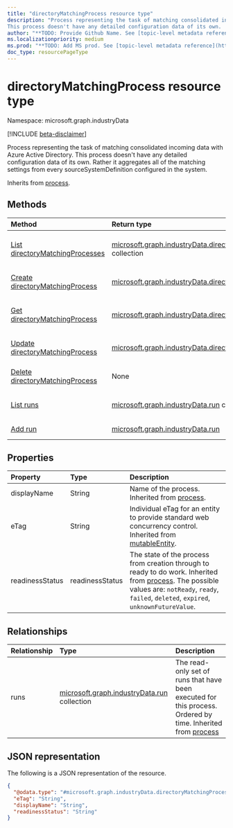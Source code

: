```yaml
---
title: "directoryMatchingProcess resource type"
description: "Process representing the task of matching consolidated incoming data with Azure Active Directory.
This process doesn't have any detailed configuration data of its own.  Rather it aggregates all of the matching settings from every sourceSystemDefinition configured in the system."
author: "**TODO: Provide Github Name. See [topic-level metadata reference](https://msgo.azurewebsites.net/add/document/guidelines/metadata.html#topic-level-metadata)**"
ms.localizationpriority: medium
ms.prod: "**TODO: Add MS prod. See [topic-level metadata reference](https://msgo.azurewebsites.net/add/document/guidelines/metadata.html#topic-level-metadata)**"
doc_type: resourcePageType
---
```


# directoryMatchingProcess resource type

Namespace: microsoft.graph.industryData

[!INCLUDE [beta-disclaimer](../../includes/beta-disclaimer.md)]

Process representing the task of matching consolidated incoming data with Azure Active Directory.
This process doesn't have any detailed configuration data of its own.  Rather it aggregates all of the matching settings from every sourceSystemDefinition configured in the system.


Inherits from [process](../resources/industrydata-process.md).

## Methods
|Method|Return type|Description|
|:---|:---|:---|
|[List directoryMatchingProcesses](../api/industrydata-directorymatchingprocess-list.md)|[microsoft.graph.industryData.directoryMatchingProcess](../resources/industrydata-directorymatchingprocess.md) collection|Get a list of the [directoryMatchingProcess](../resources/industrydata-directorymatchingprocess.md) objects and their properties.|
|[Create directoryMatchingProcess](../api/industrydata-industrydatahub-post-directorymatchingprocess.md)|[microsoft.graph.industryData.directoryMatchingProcess](../resources/industrydata-directorymatchingprocess.md)|Create a new [directoryMatchingProcess](../resources/industrydata-directorymatchingprocess.md) object.|
|[Get directoryMatchingProcess](../api/industrydata-directorymatchingprocess-get.md)|[microsoft.graph.industryData.directoryMatchingProcess](../resources/industrydata-directorymatchingprocess.md)|Read the properties and relationships of a [directoryMatchingProcess](../resources/industrydata-directorymatchingprocess.md) object.|
|[Update directoryMatchingProcess](../api/industrydata-directorymatchingprocess-update.md)|[microsoft.graph.industryData.directoryMatchingProcess](../resources/industrydata-directorymatchingprocess.md)|Update the properties of a [directoryMatchingProcess](../resources/industrydata-directorymatchingprocess.md) object.|
|[Delete directoryMatchingProcess](../api/industrydata-directorymatchingprocess-delete.md)|None|Deletes a [directoryMatchingProcess](../resources/industrydata-directorymatchingprocess.md) object.|
|[List runs](../api/industrydata-directorymatchingprocess-list-runs.md)|[microsoft.graph.industryData.run](../resources/industrydata-run.md) collection|Get the run resources from the runs navigation property.|
|[Add run](../api/industrydata-directorymatchingprocess-post-runs.md)|[microsoft.graph.industryData.run](../resources/industrydata-run.md)|Add runs by posting to the runs collection.|

## Properties
|Property|Type|Description|
|:---|:---|:---|
|displayName|String|Name of the process. Inherited from [process](../resources/industrydata-process.md).|
|eTag|String|Individual eTag for an entity to provide standard web concurrency control. Inherited from [mutableEntity](../resources/industrydata-mutableentity.md).|
|readinessStatus|readinessStatus|The state of the process from creation through to ready to do work. Inherited from [process](../resources/industrydata-process.md). The possible values are: `notReady`, `ready`, `failed`, `deleted`, `expired`, `unknownFutureValue`.|

## Relationships
|Relationship|Type|Description|
|:---|:---|:---|
|runs|[microsoft.graph.industryData.run](../resources/industrydata-run.md) collection|The read-only set of runs that have been executed for this process. Ordered by time. Inherited from [process](../resources/process.md)|

## JSON representation
The following is a JSON representation of the resource.
<!-- {
  "blockType": "resource",
  "keyProperty": "id",
  "@odata.type": "microsoft.graph.industryData.directoryMatchingProcess",
  "baseType": "microsoft.graph.industryData.process",
  "openType": false
}
-->
``` json
{
  "@odata.type": "#microsoft.graph.industryData.directoryMatchingProcess",
  "eTag": "String",
  "displayName": "String",
  "readinessStatus": "String"
}
```

